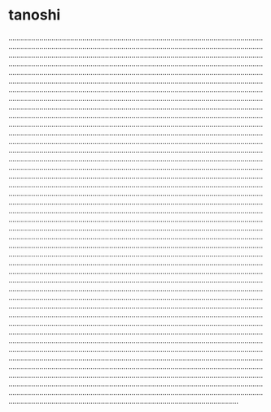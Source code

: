 # tanoshi
........................................................................................................................................................................................................................................................................................................................................................................................................................................................................................................................................................................................................................................................................................................................................................................................................................................................................................................................................................................................................................................................................................................................................................................................................................................................................................................................................................................................................................................................................................................................................................................................................................................................................................................................................................................................................................................................................................................................................................................................................................................................................................................................................................................................................................................................................................................................................................................................................................................................................................................................................................................................................................................................................................................................................................................................................................................................................................................................................................................................................................................................................................................................................................................................................................................................................................................................................................................................................................................................................................................................................................................................................................................................................................................................................................................................................................................................................................................................................................................................................................................................................................................................................................................................................................................................................................................................................................................................................................................................................................................................................................................................................................................................................................................................................................................................................................................................................................................................................................................................................................................................................................................................................................................................................................................................................................................................................................................................................................................................................................................................................